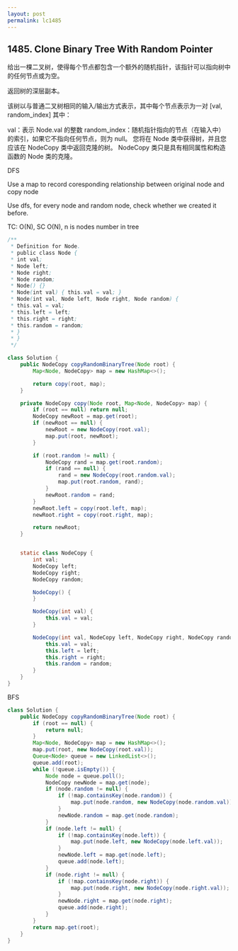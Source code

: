 ```yaml
---
layout: post
permalink: lc1485 
---
```


## 1485. Clone Binary Tree With Random Pointer

给出一棵二叉树，使得每个节点都包含一个额外的随机指针，该指针可以指向树中的任何节点或为空。

返回树的深层副本。

该树以与普通二叉树相同的输入/输出方式表示，其中每个节点表示为一对 [val, random_index] 其中：

val：表示 Node.val 的整数
random_index：随机指针指向的节点（在输入中）的索引，如果它不指向任何节点，则为 null。
您将在 Node 类中获得树，并且您应该在 NodeCopy 类中返回克隆的树。 NodeCopy 类只是具有相同属性和构造函数的 Node 类的克隆。

DFS

Use a map to record coresponding relationship between original node and copy node

Use dfs, for every node and random node, check whether we created it before.

TC: O(N), SC O(N), n is nodes number in tree
```java
/**
 * Definition for Node.
 * public class Node {
 * int val;
 * Node left;
 * Node right;
 * Node random;
 * Node() {}
 * Node(int val) { this.val = val; }
 * Node(int val, Node left, Node right, Node random) {
 * this.val = val;
 * this.left = left;
 * this.right = right;
 * this.random = random;
 * }
 * }
 */

class Solution {
    public NodeCopy copyRandomBinaryTree(Node root) {
        Map<Node, NodeCopy> map = new HashMap<>();

        return copy(root, map);
    }

    private NodeCopy copy(Node root, Map<Node, NodeCopy> map) {
        if (root == null) return null;
        NodeCopy newRoot = map.get(root);
        if (newRoot == null) {
            newRoot = new NodeCopy(root.val);
            map.put(root, newRoot);
        }

        if (root.random != null) {
            NodeCopy rand = map.get(root.random);
            if (rand == null) {
                rand = new NodeCopy(root.random.val);
                map.put(root.random, rand);
            }
            newRoot.random = rand;
        }
        newRoot.left = copy(root.left, map);
        newRoot.right = copy(root.right, map);

        return newRoot;
    }


    static class NodeCopy {
        int val;
        NodeCopy left;
        NodeCopy right;
        NodeCopy random;

        NodeCopy() {
        }

        NodeCopy(int val) {
            this.val = val;
        }

        NodeCopy(int val, NodeCopy left, NodeCopy right, NodeCopy random) {
            this.val = val;
            this.left = left;
            this.right = right;
            this.random = random;
        }
    }
}
```

BFS
```java
class Solution {
    public NodeCopy copyRandomBinaryTree(Node root) {
        if (root == null) {
            return null;
        }
        Map<Node, NodeCopy> map = new HashMap<>();
        map.put(root, new NodeCopy(root.val));
        Queue<Node> queue = new LinkedList<>();
        queue.add(root);
        while (!queue.isEmpty()) {
            Node node = queue.poll();
            NodeCopy newNode = map.get(node);
            if (node.random != null) {
                if (!map.containsKey(node.random)) {
                    map.put(node.random, new NodeCopy(node.random.val));
                }
                newNode.random = map.get(node.random);
            }
            if (node.left != null) {
                if (!map.containsKey(node.left)) {
                    map.put(node.left, new NodeCopy(node.left.val));
                }
                newNode.left = map.get(node.left);
                queue.add(node.left);
            }
            if (node.right != null) {
                if (!map.containsKey(node.right)) {
                    map.put(node.right, new NodeCopy(node.right.val));
                }
                newNode.right = map.get(node.right);
                queue.add(node.right);
            }
        }
        return map.get(root);
    }
}
```